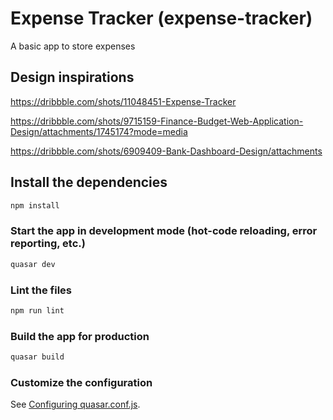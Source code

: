# Expense Tracker (expense-tracker)

A basic app to store expenses 

## Design inspirations
https://dribbble.com/shots/11048451-Expense-Tracker

https://dribbble.com/shots/9715159-Finance-Budget-Web-Application-Design/attachments/1745174?mode=media

https://dribbble.com/shots/6909409-Bank-Dashboard-Design/attachments

## Install the dependencies
```bash
npm install
```

### Start the app in development mode (hot-code reloading, error reporting, etc.)
```bash
quasar dev
```

### Lint the files
```bash
npm run lint
```

### Build the app for production
```bash
quasar build
```

### Customize the configuration
See [Configuring quasar.conf.js](https://quasar.dev/quasar-cli/quasar-conf-js).
